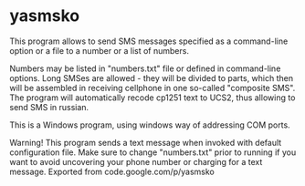 # yasmsko
This program allows to send SMS messages specified as a command-line option or a file to a number or a list of numbers.

Numbers may be listed in "numbers.txt" file or defined in command-line options. Long SMSes are allowed - they will be divided to parts, which then will be assembled in receiving cellphone in one so-called "composite SMS". The program will automatically recode cp1251 text to UCS2, thus allowing to send SMS in russian.

This is a Windows program, using windows way of addressing COM ports.

Warning! This program sends a text message when invoked with default configuration file. Make sure to change "numbers.txt" prior to running if you want to avoid uncovering your phone number or charging for a text message.
Exported from code.google.com/p/yasmsko
